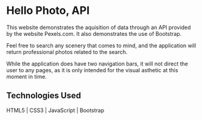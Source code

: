 # Hello Photo, API

This website demonstrates the aquisition of data through an API provided by the website Pexels.com. It also demonstrates the use of Bootstrap.

Feel free to search any scenery that comes to mind, and the application will return professional photos related to the search.

While the application does have two navigation bars, it will not direct the user to any pages, as it is only intended for the visual asthetic at this moment in time.

## Technologies Used

HTML5 | CSS3 | JavaScript | Bootstrap
